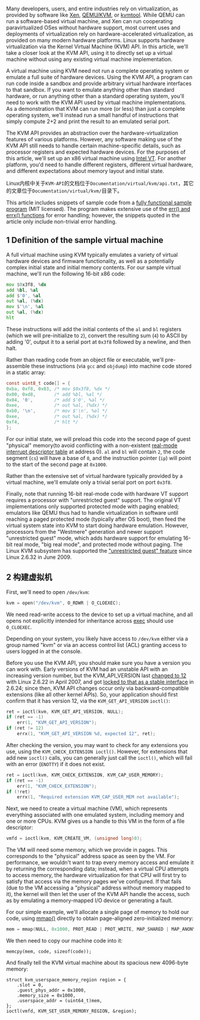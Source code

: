 Many developers, users, and entire industries rely on virtualization, as provided by software like [Xen](http://xenproject.org/), [QEMU/KVM](http://qemu.org/), or [kvmtool](https://git.kernel.org/cgit/linux/kernel/git/will/kvmtool.git/). While QEMU can run a software-based virtual machine, and Xen can run cooperating paravirtualized OSes without hardware support, most current uses and deployments of virtualization rely on hardware-accelerated virtualization, as provided on many modern hardware platforms. Linux supports hardware virtualization via the Kernel Virtual Machine (KVM) API. In this article, we'll take a closer look at the KVM API, using it to directly set up a virtual machine without using any existing virtual machine implementation.

A virtual machine using KVM need not run a complete operating system or emulate a full suite of hardware devices. Using the KVM API, a program can run code inside a sandbox and provide arbitrary virtual hardware interfaces to that sandbox. If you want to emulate anything other than standard hardware, or run anything other than a standard operating system, you'll need to work with the KVM API used by virtual machine implementations. As a demonstration that KVM can run more (or less) than just a complete operating system, we'll instead run a small handful of instructions that simply compute 2+2 and print the result to an emulated serial port.

The KVM API provides an abstraction over the hardware-virtualization features of various platforms. However, any software making use of the KVM API still needs to handle certain machine-specific details, such as processor registers and expected hardware devices. For the purposes of this article, we'll set up an x86 virtual machine using [Intel VT](https://en.wikipedia.org/wiki/X86_virtualization#Intel_virtualization_.28VT-x.29). For another platform, you'd need to handle different registers, different virtual hardware, and different expectations about memory layout and initial state.

Linux内核中关于`KVM-API`的文档位于`Documentation/virtual/kvm/api.txt`，其它的文章位于`Documentation/virtual/kvm/`目录下。

This article includes snippets of sample code from a [fully functional sample program](https://lwn.net/Articles/658512/) (MIT licensed). The program makes extensive use of the [err() and errx() functions](http://man7.org/linux/man-pages/man3/err.3.html) for error handling; however, the snippets quoted in the article only include non-trivial error handling.

## 1 Definition of the sample virtual machine

A full virtual machine using KVM typically emulates a variety of virtual hardware devices and firmware functionality, as well as a potentially complex initial state and initial memory contents. For our sample virtual machine, we'll run the following 16-bit x86 code:

```asm
mov $0x3f8, %dx
add %bl, %al
add $'0', %al
out %al, (%dx)
mov $'\n', %al
out %al, (%dx)
hlt
```

These instructions will add the initial contents of the `al` and `bl` registers (which we will pre-initialize to `2`), convert the resulting sum (`4`) to ASCII by adding '0', output it to a serial port at `0x3f8` followed by a newline, and then halt.

Rather than reading code from an object file or executable, we'll pre-assemble these instructions (via `gcc` and `objdump`) into machine code stored in a static array:

```c
const uint8_t code[] = {
0xba, 0xf8, 0x03, /* mov $0x3f8, %dx */
0x00, 0xd8,       /* add %bl, %al */
0x04, '0',        /* add $'0', %al */
0xee,             /* out %al, (%dx) */
0xb0, '\n',       /* mov $'\n', %al */
0xee,             /* out %al, (%dx) */
0xf4,             /* hlt */
};
```

For our initial state, we will preload this code into the second page of guest "physical" memory(to avoid conflicting with a non-existent [real-mode interrupt descriptor table](https://en.wikipedia.org/wiki/Interrupt_descriptor_table) at address 0). `al` and `bl` will contain `2`, the code segment (`cs`) will have a base of `0`, and the instruction pointer (`ip`) will point to the start of the second page at `0x1000`.

Rather than the extensive set of virtual hardware typically provided by a virtual machine, we'll emulate only a trivial serial port on port `0x3f8`.

Finally, note that running 16-bit real-mode code with hardware VT support requires a processor with "unrestricted guest" support. The original VT implementations only supported protected mode with paging enabled; emulators like QEMU thus had to handle virtualization in software until reaching a paged protected mode (typically after OS boot), then feed the virtual system state into KVM to start doing hardware emulation. However, processors from the "Westmere" generation and newer support "unrestricted guest" mode, which adds hardware support for emulating 16-bit real mode, "big real mode", and protected mode without paging. The Linux KVM subsystem has supported the ["unrestricted guest" feature](https://git.kernel.org/cgit/linux/kernel/git/torvalds/linux.git/commit/?id=3a624e29c7587b79abab60e279f9d1a62a3d4716) since Linux 2.6.32 in June 2009.

## 2 构建虚拟机

First, we'll need to open `/dev/kvm`:

```c
kvm = open("/dev/kvm", O_RDWR | O_CLOEXEC);
```

We need read-write access to the device to set up a virtual machine, and all opens not explicitly intended for inheritance across [exec](http://man7.org/linux/man-pages/man3/exec.3.html) should use `O_CLOEXEC`.

Depending on your system, you likely have access to `/dev/kvm` either via a group named "kvm" or via an access control list (ACL) granting access to users logged in at the console.

Before you use the KVM API, you should make sure you have a version you can work with. Early versions of KVM had an unstable API with an increasing version number, but the KVM_API_VERSION last [changed to 12](https://git.kernel.org/cgit/linux/kernel/git/torvalds/linux.git/commit/?id=2ff81f70b56dc1cdd3bf2f08414608069db6ef1a) with Linux 2.6.22 in April 2007, and got [locked to that as a stable interface](https://git.kernel.org/cgit/linux/kernel/git/torvalds/linux.git/commit/?id=dea8caee7b6971ae90e9d303b5d98dbf2dafed53) in 2.6.24; since then, KVM API changes occur only via backward-compatible extensions (like all other kernel APIs). So, your application should first confirm that it has version 12, via the `KVM_GET_API_VERSION` `ioctl()`:

```c
ret = ioctl(kvm, KVM_GET_API_VERSION, NULL);
if (ret == -1)
    err(1, "KVM_GET_API_VERSION");
if (ret != 12)
    errx(1, "KVM_GET_API_VERSION %d, expected 12", ret);
```

After checking the version, you may want to check for any extensions you use, using the `KVM_CHECK_EXTENSION ioctl()`. However, for extensions that add new `ioctl()` calls, you can generally just call the `ioctl()`, which will fail with an error (`ENOTTY`) if it does not exist.

```c
ret = ioctl(kvm, KVM_CHECK_EXTENSION, KVM_CAP_USER_MEMORY);
if (ret == -1)
    err(1, "KVM_CHECK_EXTENSION");
if (!ret)
    errx(1, "Required extension KVM_CAP_USER_MEM not available");
```

Next, we need to create a virtual machine (VM), which represents everything associated with one emulated system, including memory and one or more CPUs. KVM gives us a handle to this VM in the form of a file descriptor:

```c
vmfd = ioctl(kvm, KVM_CREATE_VM, (unsigned long)0);
```

The VM will need some memory, which we provide in pages. This corresponds to the "physical" address space as seen by the VM. For performance, we wouldn't want to trap every memory access and emulate it by returning the corresponding data; instead, when a virtual CPU attempts to access memory, the hardware virtualization for that CPU will first try to satisfy that access via the memory pages we've configured. If that fails (due to the VM accessing a "physical" address without memory mapped to it), the kernel will then let the user of the KVM API handle the access, such as by emulating a memory-mapped I/O device or generating a fault.

For our simple example, we'll allocate a single page of memory to hold our code, using [mmap()](http://man7.org/linux/man-pages/man2/mmap.2.html) directly to obtain page-aligned zero-initialized memory:

```c
mem = mmap(NULL, 0x1000, PROT_READ | PROT_WRITE, MAP_SHARED | MAP_ANONYMOUS, -1, 0);
```

We then need to copy our machine code into it:

```
memcpy(mem, code, sizeof(code));
```

And finally tell the KVM virtual machine about its spacious new 4096-byte memory:

```
struct kvm_userspace_memory_region region = {
    .slot = 0,
    .guest_phys_addr = 0x1000,
    .memory_size = 0x1000,
    .userspace_addr = (uint64_t)mem,
};
ioctl(vmfd, KVM_SET_USER_MEMORY_REGION, &region);
```


